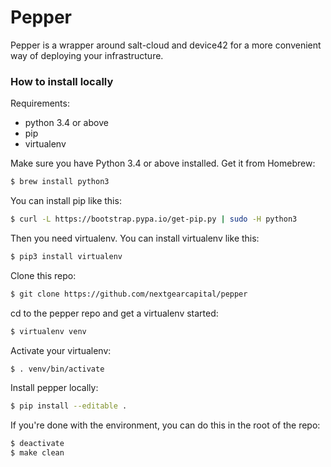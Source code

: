 # Pepper

Pepper is a wrapper around salt-cloud and device42 for a more convenient way of deploying your infrastructure.

### How to install locally

Requirements:
* python 3.4 or above
* pip
* virtualenv

Make sure you have Python 3.4 or above installed. Get it from Homebrew:

```sh
$ brew install python3
```

You can install pip like this:

```sh
$ curl -L https://bootstrap.pypa.io/get-pip.py | sudo -H python3
```

Then you need virtualenv. You can install virtualenv like this:

```sh
$ pip3 install virtualenv
```

Clone this repo:

```sh
$ git clone https://github.com/nextgearcapital/pepper
```

cd to the pepper repo and get a virtualenv started:

```sh
$ virtualenv venv
```

Activate your virtualenv:

```sh
$ . venv/bin/activate
```

Install pepper locally:

```sh
$ pip install --editable .
```

If you're done with the environment, you can do this in the root of the repo:

```sh
$ deactivate
$ make clean
```
